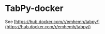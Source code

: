 # TabPy-docker

See [https://hub.docker.com/r/emhemh/tabpy/](https://hub.docker.com/r/emhemh/tabpy/)